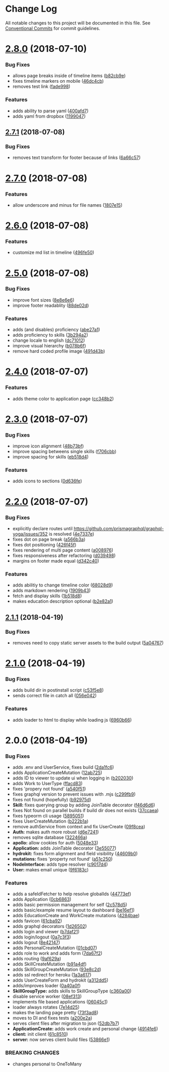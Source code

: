 # Change Log

All notable changes to this project will be documented in this file.
See [Conventional Commits](https://conventionalcommits.org) for commit guidelines.

<a name="2.8.0"></a>
# [2.8.0](https://github.com/aimed/interviewr/compare/v2.7.1...v2.8.0) (2018-07-10)


### Bug Fixes

* allows page breaks inside of timeline items ([b82cb9e](https://github.com/aimed/interviewr/commit/b82cb9e))
* fixes timeline markers on mobile ([46dc4cb](https://github.com/aimed/interviewr/commit/46dc4cb))
* removes test link ([fade998](https://github.com/aimed/interviewr/commit/fade998))


### Features

* adds ability to parse yaml ([400afd7](https://github.com/aimed/interviewr/commit/400afd7))
* adds yaml from dropbox ([1199047](https://github.com/aimed/interviewr/commit/1199047))




<a name="2.7.1"></a>
## [2.7.1](https://github.com/aimed/interviewr/compare/v2.7.0...v2.7.1) (2018-07-08)


### Bug Fixes

* removes text transform for footer because of links ([6a66c57](https://github.com/aimed/interviewr/commit/6a66c57))




<a name="2.7.0"></a>
# [2.7.0](https://github.com/aimed/interviewr/compare/v2.6.0...v2.7.0) (2018-07-08)


### Features

* allow underscore and minus for file names ([1807e15](https://github.com/aimed/interviewr/commit/1807e15))




<a name="2.6.0"></a>
# [2.6.0](https://github.com/aimed/interviewr/compare/v2.5.0...v2.6.0) (2018-07-08)


### Features

* customize md list in timeline ([496fe50](https://github.com/aimed/interviewr/commit/496fe50))




<a name="2.5.0"></a>
# [2.5.0](https://github.com/aimed/interviewr/compare/v2.4.0...v2.5.0) (2018-07-08)


### Bug Fixes

* improve font sizes ([8e8e6e6](https://github.com/aimed/interviewr/commit/8e8e6e6))
* improve footer readablity ([88de02d](https://github.com/aimed/interviewr/commit/88de02d))


### Features

* adds (and disables) proficiency ([abe27a1](https://github.com/aimed/interviewr/commit/abe27a1))
* adds proficiency to skills ([3b294a2](https://github.com/aimed/interviewr/commit/3b294a2))
* change locale to english ([dc71012](https://github.com/aimed/interviewr/commit/dc71012))
* improve visual hierarchy ([b078b6f](https://github.com/aimed/interviewr/commit/b078b6f))
* remove hard coded profile image ([491d43b](https://github.com/aimed/interviewr/commit/491d43b))




<a name="2.4.0"></a>
# [2.4.0](https://github.com/aimed/interviewr/compare/v2.3.0...v2.4.0) (2018-07-07)


### Features

* adds theme color to application page ([cc348b2](https://github.com/aimed/interviewr/commit/cc348b2))




<a name="2.3.0"></a>
# [2.3.0](https://github.com/aimed/interviewr/compare/v2.2.0...v2.3.0) (2018-07-07)


### Bug Fixes

* improve icon alignment ([48b73bf](https://github.com/aimed/interviewr/commit/48b73bf))
* improve spacing betweens single skills ([f706cbb](https://github.com/aimed/interviewr/commit/f706cbb))
* improve spacing for skills ([eb518d4](https://github.com/aimed/interviewr/commit/eb518d4))


### Features

* adds icons to sections ([0d636fe](https://github.com/aimed/interviewr/commit/0d636fe))




<a name="2.2.0"></a>
# [2.2.0](https://github.com/aimed/interviewr/compare/v2.1.1...v2.2.0) (2018-07-07)


### Bug Fixes

* explicitly declare routes until https://github.com/prismagraphql/graphql-yoga/issues/352 is resolved ([4e7337e](https://github.com/aimed/interviewr/commit/4e7337e))
* fixes dot on page break ([a566b3a](https://github.com/aimed/interviewr/commit/a566b3a))
* fixes dot positioning ([426f45f](https://github.com/aimed/interviewr/commit/426f45f))
* fixes rendering of multi page content ([a008976](https://github.com/aimed/interviewr/commit/a008976))
* fixes responsiveness after refactoring ([d039498](https://github.com/aimed/interviewr/commit/d039498))
* margins on footer made equal ([d342c40](https://github.com/aimed/interviewr/commit/d342c40))


### Features

* adds abilitiy to change timeline color ([68028d9](https://github.com/aimed/interviewr/commit/68028d9))
* adds markdown rendering ([1909b43](https://github.com/aimed/interviewr/commit/1909b43))
* fetch and display skills ([1b518d8](https://github.com/aimed/interviewr/commit/1b518d8))
* makes education description optional ([b2e82a1](https://github.com/aimed/interviewr/commit/b2e82a1))




<a name="2.1.1"></a>
## [2.1.1](https://github.com/aimed/interviewr/compare/v2.1.0...v2.1.1) (2018-04-19)


### Bug Fixes

* removes need to copy static server assets to the build output ([5a04767](https://github.com/aimed/interviewr/commit/5a04767))




<a name="2.1.0"></a>
# [2.1.0](https://github.com/aimed/interviewr/compare/v2.0.0...v2.1.0) (2018-04-19)


### Bug Fixes

* adds build dir in postinstall script ([c53f5e8](https://github.com/aimed/interviewr/commit/c53f5e8))
* sends correct file in catch all ([056e042](https://github.com/aimed/interviewr/commit/056e042))


### Features

* adds loader to html to display while loading js ([6960b66](https://github.com/aimed/interviewr/commit/6960b66))




<a name="2.0.0"></a>
# 2.0.0 (2018-04-19)


### Bug Fixes

* adds .env and UserService, fixes build ([2da1fc6](https://github.com/aimed/interviewr/commit/2da1fc6))
* adds ApplicationCreateMutation ([12ab725](https://github.com/aimed/interviewr/commit/12ab725))
* adds ID to viewer to update ui when logging in ([b202030](https://github.com/aimed/interviewr/commit/b202030))
* adds Work to UserType ([ffacd83](https://github.com/aimed/interviewr/commit/ffacd83))
* fixes 'propery not found' ([a540f51](https://github.com/aimed/interviewr/commit/a540f51))
* fixes graphql version to prevent issues with .mjs ([c299fb9](https://github.com/aimed/interviewr/commit/c299fb9))
* fixes not found (hopefully) ([b92975d](https://github.com/aimed/interviewr/commit/b92975d))
* **Skill:** fixes querying group by adding JoinTable decorator ([f46d6d6](https://github.com/aimed/interviewr/commit/f46d6d6))
* fixes Not found on parallel builds if build dir does not exists ([37ccaea](https://github.com/aimed/interviewr/commit/37ccaea))
* fixes typeorm cli usage ([5895051](https://github.com/aimed/interviewr/commit/5895051))
* fixes UserCreateMutation ([b222b1a](https://github.com/aimed/interviewr/commit/b222b1a))
* remove authService from context and fix UserCreate ([09f8cea](https://github.com/aimed/interviewr/commit/09f8cea))
* **Auth:** makes auth more robust ([d6e7241](https://github.com/aimed/interviewr/commit/d6e7241))
* removes sqlite database ([322466a](https://github.com/aimed/interviewr/commit/322466a))
* **apollo:** allow cookies for auth ([5048e33](https://github.com/aimed/interviewr/commit/5048e33))
* **Application:** adds JoinTable decorator ([3e55077](https://github.com/aimed/interviewr/commit/3e55077))
* **hydrokit:** fixes form alignment and field visibility ([44609b0](https://github.com/aimed/interviewr/commit/44609b0))
* **mutations:** fixes 'property not found' ([a51c250](https://github.com/aimed/interviewr/commit/a51c250))
* **NodeInterface:** adds type resolver ([c9017d4](https://github.com/aimed/interviewr/commit/c9017d4))
* **User:** makes email unique ([9f6183c](https://github.com/aimed/interviewr/commit/9f6183c))


### Features

* adds a safeIdFetcher to help resolve globalIds ([44773ef](https://github.com/aimed/interviewr/commit/44773ef))
* adds Application ([0cb6863](https://github.com/aimed/interviewr/commit/0cb6863))
* adds basic permission management for self ([2c578d5](https://github.com/aimed/interviewr/commit/2c578d5))
* adds basic/example resume layout to dashboard ([be16ef1](https://github.com/aimed/interviewr/commit/be16ef1))
* adds EducationCreate and WorkCreate mutations ([4284bae](https://github.com/aimed/interviewr/commit/4284bae))
* adds favicon ([61cba92](https://github.com/aimed/interviewr/commit/61cba92))
* adds graphql decorators ([1d26502](https://github.com/aimed/interviewr/commit/1d26502))
* adds login and viewer ([b7daf21](https://github.com/aimed/interviewr/commit/b7daf21))
* adds login/logout ([0a7c3f3](https://github.com/aimed/interviewr/commit/0a7c3f3))
* adds logout ([8e42147](https://github.com/aimed/interviewr/commit/8e42147))
* adds PersonalCreateMutation ([01cbd07](https://github.com/aimed/interviewr/commit/01cbd07))
* adds role to work and adds form ([7da67f2](https://github.com/aimed/interviewr/commit/7da67f2))
* adds routing ([9af629a](https://github.com/aimed/interviewr/commit/9af629a))
* adds SkillCreateMutation ([b91a4df](https://github.com/aimed/interviewr/commit/b91a4df))
* adds SkillGroupCreateMutation ([93e8c2d](https://github.com/aimed/interviewr/commit/93e8c2d))
* adds ssl redirect for heroku ([1a3a617](https://github.com/aimed/interviewr/commit/1a3a617))
* adds UserCreateForm and hydrokit ([a312dd5](https://github.com/aimed/interviewr/commit/a312dd5))
* adds/improves loader ([0a40a0f](https://github.com/aimed/interviewr/commit/0a40a0f))
* **SkillGroupType:** adds skills to SkillGroupType ([c360a00](https://github.com/aimed/interviewr/commit/c360a00))
* disable service worker ([08ef313](https://github.com/aimed/interviewr/commit/08ef313))
* implements file based applications ([06045c1](https://github.com/aimed/interviewr/commit/06045c1))
* loader always rotates ([7e14d25](https://github.com/aimed/interviewr/commit/7e14d25))
* makes the landing page pretty ([73f3ad8](https://github.com/aimed/interviewr/commit/73f3ad8))
* moves to DI and fixes tests ([a200e2a](https://github.com/aimed/interviewr/commit/a200e2a))
* serves client files after migration to json ([52db7b7](https://github.com/aimed/interviewr/commit/52db7b7))
* **ApplicationCreate:** adds work create and personal change ([4914fe6](https://github.com/aimed/interviewr/commit/4914fe6))
* **client:** init client ([61c8510](https://github.com/aimed/interviewr/commit/61c8510))
* **server:** now serves client build files ([53866e1](https://github.com/aimed/interviewr/commit/53866e1))


### BREAKING CHANGES

* changes personal to OneToMany
